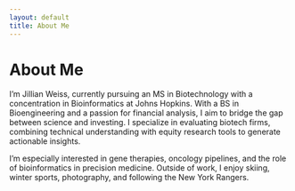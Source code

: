 ```yaml
---
layout: default
title: About Me
---
```


# About Me

I’m Jillian Weiss, currently pursuing an MS in Biotechnology with a concentration in Bioinformatics at Johns Hopkins. With a BS in Bioengineering and a passion for financial analysis, I aim to bridge the gap between science and investing. I specialize in evaluating biotech firms, combining technical understanding with equity research tools to generate actionable insights.

I’m especially interested in gene therapies, oncology pipelines, and the role of bioinformatics in precision medicine. Outside of work, I enjoy skiing, winter sports, photography, and following the New York Rangers.
